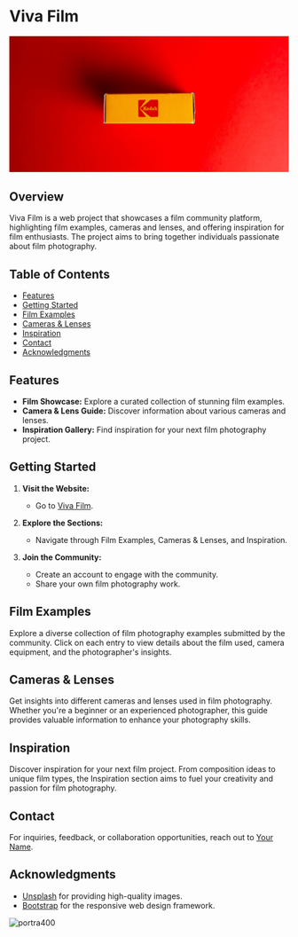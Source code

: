 # Viva Film

<p align="center">
  <img src="/img/Kodakfilm.jpg" alt="Viva Film Logo">
</p>

## Overview

Viva Film is a web project that showcases a film community platform, highlighting film examples, cameras and lenses, and offering inspiration for film enthusiasts. The project aims to bring together individuals passionate about film photography.

## Table of Contents

- [Features](#features)
- [Getting Started](#getting-started)
- [Film Examples](#film-examples)
- [Cameras & Lenses](#cameras--lenses)
- [Inspiration](#inspiration)
- [Contact](#contact)
- [Acknowledgments](#acknowledgments)

## Features

- **Film Showcase:** Explore a curated collection of stunning film examples.
- **Camera & Lens Guide:** Discover information about various cameras and lenses.
- **Inspiration Gallery:** Find inspiration for your next film photography project.

## Getting Started

1. **Visit the Website:**
   - Go to [Viva Film](https://migvarona.github.io/vivafilm/).

2. **Explore the Sections:**
   - Navigate through Film Examples, Cameras & Lenses, and Inspiration.

3. **Join the Community:**
   - Create an account to engage with the community.
   - Share your own film photography work.

## Film Examples

Explore a diverse collection of film photography examples submitted by the community. Click on each entry to view details about the film used, camera equipment, and the photographer's insights.

## Cameras & Lenses

Get insights into different cameras and lenses used in film photography. Whether you're a beginner or an experienced photographer, this guide provides valuable information to enhance your photography skills.

## Inspiration

Discover inspiration for your next film project. From composition ideas to unique film types, the Inspiration section aims to fuel your creativity and passion for film photography.

## Contact

For inquiries, feedback, or collaboration opportunities, reach out to [Your Name](mailto:your.email@example.com).

## Acknowledgments

- [Unsplash](https://unsplash.com/) for providing high-quality images.
- [Bootstrap](https://getbootstrap.com/) for the responsive web design framework.

![portra400](https://github.com/MigVarona/vivafilm/assets/146460162/78b64117-184b-475e-aaa7-30a26145e32d)
